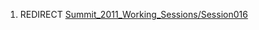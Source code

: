 1.  REDIRECT
    [Summit_2011_Working_Sessions/Session016](Summit_2011_Working_Sessions/Session016 "wikilink")